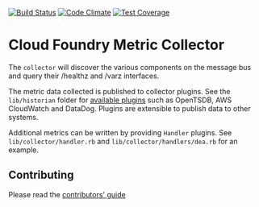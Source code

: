 [![Build Status](https://travis-ci.org/cloudfoundry/collector.png)](https://travis-ci.org/cloudfoundry/collector)
[![Code Climate](https://codeclimate.com/github/cloudfoundry/collector.png)](https://codeclimate.com/github/cloudfoundry/collector)
[![Test Coverage](https://codeclimate.com/repos/51d0a9ebf3ea004764027944/badges/336e8c6c62d48583f959/coverage.png)](https://codeclimate.com/repos/51d0a9ebf3ea004764027944/feed)

Cloud Foundry Metric Collector
=====================
The `collector` will discover the various components on the message bus and
query their /healthz and /varz interfaces.

The metric data collected is published to collector plugins. See the `lib/historian` folder for [available plugins](https://github.com/cloudfoundry/collector/tree/master/lib/collector/historian) such as OpenTSDB, AWS CloudWatch and DataDog. Plugins are extensible to publish data to other systems.

Additional metrics can be written by providing
`Handler` plugins. See `lib/collector/handler.rb` and
`lib/collector/handlers/dea.rb` for an example.

## Contributing

Please read the [contributors' guide](https://github.com/cloudfoundry/collector/blob/master/CONTRIBUTING.md)
